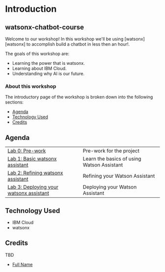 # Introduction

## watsonx-chatbot-course

Welcome to our workshop! In this workshop we'll be using [watsonx][watsonx] to accomplish build a chatbot in less then an hour!.

The goals of this workshop are:

* Learning the power that is watsonx.
* Learning about IBM Cloud.
* Understanding why AI is our future.

### About this workshop

The introductory page of the workshop is broken down into the following sections:

* [Agenda](./#agenda)
* [Technology Used](./#technology-used)
* [Credits](./#credits)

## Agenda

|  |  |
| :--- | :--- |
| [Lab 0: Pre-work](pre-work/README.md) | Pre-work for the project |
| [Lab 1: Basic watsonx assistant](lab-1/README.md) | Learn the basics of using Watson Assistant |
| [Lab 2: Refining watsonx assistant](lab-2/README.md) | Refining your Watson Assistant |
| [Lab 3: Deploying your watsonx assistant](lab-2/README.md) | Deploying your Watson Assistant |


## Technology Used

* IBM Cloud
* watsonx

## Credits

TBD
* [Full Name](https://github.com/githubid)
